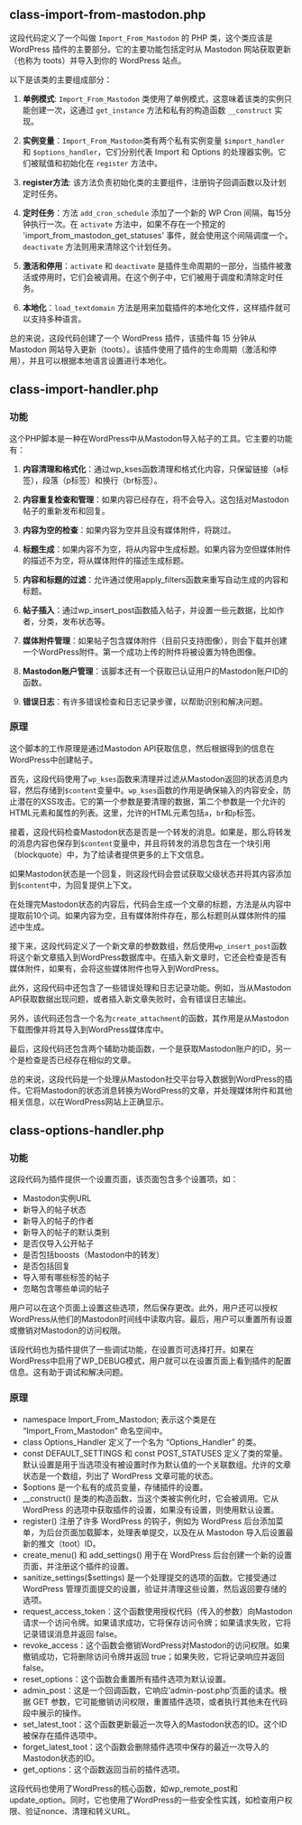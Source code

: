 ## class-import-from-mastodon.php

这段代码定义了一个叫做 `Import_From_Mastodon` 的 PHP 类，这个类应该是 WordPress 插件的主要部分。它的主要功能包括定时从 Mastodon 网站获取更新（也称为 toots）并导入到你的 WordPress 站点。

以下是该类的主要组成部分：

1.  **单例模式**: `Import_From_Mastodon` 类使用了单例模式，这意味着该类的实例只能创建一次，这通过 `get_instance` 方法和私有的构造函数 `__construct` 实现。
    
2.  **实例变量**：`Import_From_Mastodon`类有两个私有实例变量 `$import_handler` 和 `$options_handler`，它们分别代表 Import 和 Options 的处理器实例。它们被赋值和初始化在 `register` 方法中。
    
3.  **register方法**: 该方法负责初始化类的主要组件，注册钩子回调函数以及计划定时任务。
    
4.  **定时任务**：方法 `add_cron_schedule` 添加了一个新的 WP Cron 间隔，每15分钟执行一次。在 `activate` 方法中，如果不存在一个预定的 'import\_from\_mastodon\_get\_statuses' 事件，就会使用这个间隔调度一个。`deactivate` 方法则用来清除这个计划任务。
    
5.  **激活和停用**：`activate` 和 `deactivate` 是插件生命周期的一部分，当插件被激活或停用时，它们会被调用。在这个例子中，它们被用于调度和清除定时任务。
    
6.  **本地化**：`load_textdomain` 方法是用来加载插件的本地化文件，这样插件就可以支持多种语言。
    

总的来说，这段代码创建了一个 WordPress 插件，该插件每 15 分钟从 Mastodon 网站导入更新（toots）。该插件使用了插件的生命周期（激活和停用），并且可以根据本地语言设置进行本地化。

## class-import-handler.php

### 功能

这个PHP脚本是一种在WordPress中从Mastodon导入帖子的工具。它主要的功能有：

1.  **内容清理和格式化**：通过wp\_kses函数清理和格式化内容，只保留链接（a标签），段落（p标签）和换行（br标签）。
    
2.  **内容重复检查和管理**：如果内容已经存在，将不会导入。这包括对Mastodon帖子的重新发布和回复。
    
3.  **内容为空的检查**：如果内容为空并且没有媒体附件，将跳过。
    
4.  **标题生成**：如果内容不为空，将从内容中生成标题。如果内容为空但媒体附件的描述不为空，将从媒体附件的描述生成标题。
    
5.  **内容和标题的过滤**：允许通过使用apply\_filters函数来重写自动生成的内容和标题。
    
6.  **帖子插入**：通过wp\_insert\_post函数插入帖子，并设置一些元数据，比如作者，分类，发布状态等。
    
7.  **媒体附件管理**：如果帖子包含媒体附件（目前只支持图像），则会下载并创建一个WordPress附件。第一个成功上传的附件将被设置为特色图像。
    
8.  **Mastodon账户管理**：该脚本还有一个获取已认证用户的Mastodon账户ID的函数。
    
9.  **错误日志**：有许多错误检查和日志记录步骤，以帮助识别和解决问题。

### 原理
    
这个脚本的工作原理是通过Mastodon API获取信息，然后根据得到的信息在WordPress中创建帖子。

首先，这段代码使用了`wp_kses`函数来清理并过滤从Mastodon返回的状态消息内容，然后存储到`$content`变量中。`wp_kses`函数的作用是确保输入的内容安全，防止潜在的XSS攻击。它的第一个参数是要清理的数据，第二个参数是一个允许的HTML元素和属性的列表。这里，允许的HTML元素包括`a`，`br`和`p`标签。

接着，这段代码检查Mastodon状态是否是一个转发的消息。如果是，那么将转发的消息内容也保存到`$content`变量中，并且将转发的消息包含在一个块引用（blockquote）中，为了给读者提供更多的上下文信息。

如果Mastodon状态是一个回复，则这段代码会尝试获取父级状态并将其内容添加到`$content`中，为回复提供上下文。

在处理完Mastodon状态的内容后，代码会生成一个文章的标题，方法是从内容中提取前10个词。如果内容为空，且有媒体附件存在，那么标题则从媒体附件的描述中生成。

接下来，这段代码定义了一个新文章的参数数组，然后使用`wp_insert_post`函数将这个新文章插入到WordPress数据库中。在插入新文章时，它还会检查是否有媒体附件，如果有，会将这些媒体附件也导入到WordPress。

此外，这段代码中还包含了一些错误处理和日志记录功能。例如，当从Mastodon API获取数据出现问题，或者插入新文章失败时，会有错误日志输出。

另外，该代码还包含一个名为`create_attachment`的函数，其作用是从Mastodon下载图像并将其导入到WordPress媒体库中。

最后，这段代码还包含两个辅助功能函数，一个是获取Mastodon账户的ID，另一个是检查是否已经存在相似的文章。

总的来说，这段代码是一个处理从Mastodon社交平台导入数据到WordPress的插件。它将Mastodon的状态消息转换为WordPress的文章，并处理媒体附件和其他相关信息，以在WordPress网站上正确显示。

## class-options-handler.php

### 功能

这段代码为插件提供一个设置页面，该页面包含多个设置项，如：

- Mastodon实例URL
- 新导入的帖子状态
- 新导入的帖子的作者
- 新导入的帖子的默认类别
- 是否仅导入公开帖子
- 是否包括boosts（Mastodon中的转发）
- 是否包括回复
- 导入带有哪些标签的帖子
- 忽略包含哪些单词的帖子

用户可以在这个页面上设置这些选项，然后保存更改。此外，用户还可以授权WordPress从他们的Mastodon时间线中读取内容。最后，用户可以重置所有设置或撤销对Mastodon的访问权限。

该段代码也为插件提供了一些调试功能，在设置页可选择打开。如果在WordPress中启用了WP_DEBUG模式，用户就可以在设置页面上看到插件的配置信息。这有助于调试和解决问题。

### 原理

- namespace Import_From_Mastodon; 表示这个类是在 “Import_From_Mastodon” 命名空间中。
- class Options_Handler 定义了一个名为 “Options_Handler” 的类。
- const DEFAULT_SETTINGS 和 const POST_STATUSES 定义了类的常量。默认设置是用于当选项没有被设置时作为默认值的一个关联数组。允许的文章状态是一个数组，列出了 WordPress 文章可能的状态。
- $options 是一个私有的成员变量，存储插件的设置。
- __construct() 是类的构造函数，当这个类被实例化时，它会被调用。它从 WordPress 的选项中获取插件的设置，如果没有设置，则使用默认设置。
- register() 注册了许多 WordPress 的钩子，例如为 WordPress 后台添加菜单，为后台页面加载脚本，处理表单提交，以及在从 Mastodon 导入后设置最新的推文（toot）ID。
- create_menu() 和 add_settings() 用于在 WordPress 后台创建一个新的设置页面，并注册这个插件的设置。
- sanitize_settings($settings) 是一个处理提交的选项的函数。它接受通过 WordPress 管理页面提交的设置，验证并清理这些设置，然后返回要存储的选项。
- request_access_token：这个函数使用授权代码（传入的参数）向Mastodon请求一个访问令牌。如果请求成功，它将保存访问令牌；如果请求失败，它将记录错误消息并返回 false。
- revoke_access：这个函数会撤销WordPress对Mastodon的访问权限。如果撤销成功，它将删除访问令牌并返回 true；如果失败，它将记录响应并返回 false。
- reset_options：这个函数会重置所有插件选项为默认设置。
- admin_post：这是一个回调函数，它响应’admin-post.php’页面的请求。根据 GET 参数，它可能撤销访问权限，重置插件选项，或者执行其他未在代码段中展示的操作。
- set_latest_toot：这个函数更新最近一次导入的Mastodon状态的ID。这个ID被保存在插件选项中。
- forget_latest_toot：这个函数会删除插件选项中保存的最近一次导入的Mastodon状态的ID。
- get_options：这个函数返回当前的插件选项。

这段代码也使用了WordPress的核心函数，如wp_remote_post和update_option。同时，它也使用了WordPress的一些安全性实践，如检查用户权限、验证nonce、清理和转义URL。
